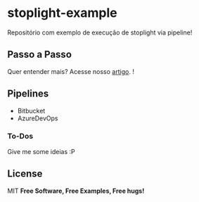 # stoplight-example
Repositório com exemplo de execução de stoplight via pipeline!

## Passo a Passo
Quer entender mais? Acesse nosso [artigo](https://blog.toolboxdevops.cloud/documentando-sua-api-com-stoplight-a2d4a1e82c5a). !

## Pipelines
- Bitbucket
- AzureDevOps

### To-Dos
Give me some ideias :P

License
----
MIT
**Free Software, Free Examples, Free hugs!**